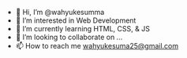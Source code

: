- 👋 Hi, I’m @wahyukesumma
- 👀 I’m interested in Web Development
- 🌱 I’m currently learning HTML, CSS, & JS
- 💞️ I’m looking to collaborate on ...
- 📫 How to reach me wahyukesuma25@gmail.com

<!---
wahyukesumma/wahyukesumma is a ✨ special ✨ repository because its `README.md` (this file) appears on your GitHub profile.
You can click the Preview link to take a look at your changes.
--->
